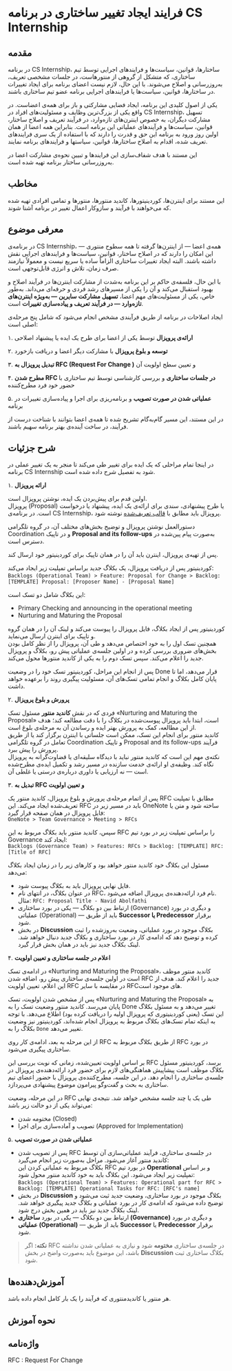 # فرایند ایجاد تغییر ساختاری در برنامه CS Internship
## مقدمه
در برنامه CS Internship، ساختارها، قوانین، سیاست‌ها و فرایندهای اجرایی توسط تیم ساختاری، که متشکل از گروهی از منتورهاست، در جلسات مشخصی تعریف، به‌روزرسانی و اصلاح می‌شوند. با این حال، لازم نیست اعضای برنامه برای ایجاد تغییرات در ساختارها، قوانین، سیاست‌ها یا فرایندهای اجرایی برنامه عضو تیم ساختاری باشند.

یکی از اصول کلیدی این برنامه، ایجاد فضایی مشارکتی و باز برای همه‌ی اعضاست. در واقع یکی از بزرگ‌ترین وظایف و مسئولیت‌های افراد در CS Internship، تسهیل مشارکت دیگران، به خصوص اینترن‌های تازه‌وارد، در فرآیند تعریف و اصلاح ساختار، قوانین، سیاست‌ها و فرآیندهای عملیاتی این برنامه است. بنابراین همه اعضا از همان اولین روز ورود به برنامه این حق و قدرت را دارند که با استفاده از یک سری فرایندهای تعریف شده، اقدام به اصلاح ساختارها، قوانین، سیاستها و فرایند‌های برنامه نمایند.

این مستند با هدف شفاف‌سازی این فرایندها و تبیین نحوه‌ی مشارکت اعضا در به‌روزرسانی ساختار برنامه تهیه شده است.



## مخاطب
این مستند برای اینترن‌ها، کوردینیتورها، کاندید منتورها، منتورها و تمامی افرادی تهیه شده که می‌خواهند با فرآیند و سازوکار اعمال تغییر در برنامه آشنا شوند.

## معرفی موضوع  
در برنامه‌ی CS Internship، همه‌ی اعضا — از اینترن‌ها گرفته تا همه سطوح منتوری — این امکان را دارند که در اصلاح ساختار، قوانین، سیاست‌ها و فرایندهای اجرایی نقش داشته باشند. البته ایجاد تغییرات ساختاری الزاماً ساده یا سریع نیست و معمولاً نیازمند صرف زمان، تلاش و انرژی قابل‌توجهی است.

با این حال، فلسفه‌ی حاکم بر این برنامه به‌شدت از مشارکت اینترن‌ها در فرآیند اصلاح و بهبود استقبال می‌کند و آن را یکی از مسیرهای رشد فردی و حرفه‌ای می‌داند. به‌طور خاص، یکی از مسئولیت‌های مهم اعضا، **تسهیل مشارکت سایرین — به‌ویژه اینترن‌های تازه‌وارد — در فرآیند تعریف و پیاده‌سازی تغییرات** است.

ایجاد اصلاحات در برنامه از طریق فرآیندی مشخص انجام می‌شود که شامل پنج مرحله‌ی اصلی است:

۱. **ارائه‌ی پروپزال** توسط یکی از اعضا برای طرح یک ایده یا پیشنهاد اصلاحی

۲. **توسعه و بلوغ پروپزال** با مشارکت دیگر اعضا و دریافت بازخورد

۳. **تبدیل پروپزال به RFC (Request For Change )** و تعیین سطح اولویت آن

۴. **مطرح شدن RFC در جلسات ساختاری** و بررسی کارشناسی توسط تیم ساختاری با حضور خود فرد مطرح‌کننده

۵. **عملیاتی شدن در صورت تصویب** و برنامه‌ریزی برای اجرا و پیاده‌سازی تغییرات در برنامه
 
در این مستند، این مسیر گام‌به‌گام تشریح شده تا همه‌ی اعضا بتوانند با شناخت درست از فرآیند، در ساخت آینده‌ی بهتر برنامه سهیم باشند.

## شرح جزئیات 
در اینجا تمام مراحلی که یک ایده برای تغییر طی می‌کند تا منجر به یک تغییر عملی در برنامه CS Internship شود به تفصیل شرح داده شده است.

۱. **ارائه پروپزال**

اولین قدم برای پیش‌بردن یک ایده، نوشتن پروپزال است.  
پروپزال (Proposal) یا طرح پیشنهادی، سندی برای ارائه‌ی یک ایده، پیشنهاد یا درخواست است. در برنامه‌ی CS Internship، پروپزال باید مطابق با [قالب تعریف‌شده](https://github.com/cs-internship/cs-internship-spec/blob/master/processes/documents/CSI%20-%20Template%20-%20Proposal%20for%20Change%20-%20Farsi.docx) نوشته شود.  

دستورالعمل نوشتن پروپزال و توضیح بخش‌های مختلف آن، در گروه تلگرامی Coordination و در تاپیک **Proposal and its follow-ups** به‌صورت پیام پین‌شده در دسترس است.

پس از تهیه‌ی پروپزال، اینترن باید آن را در همان تاپیک برای کوردینیتور خود ارسال کند.  

کوردینیتور پس از دریافت پروپزال، یک بکلاگ جدید براساس تمپلیت زیر ایجاد می‌کند:  
‌`Backlogs (Operational Team) > Feature: Proposal for Change > Backlog: [TEMPLATE] Proposal: [Proposer Name] - [Proposal Name]`  

این بکلاگ شامل دو تسک است:  
- Primary Checking and announcing in the operational meeting  
- Nurturing and Maturing the Proposal  

کوردینیتور پس از ایجاد بکلاگ، فایل پروپزال را پیوست می‌کند و لینک آن را در همان گروه و تاپیک برای اینترن ارسال می‌نماید.  
همچنین تسک اول را به خود اختصاص می‌دهد و طی آن، پروپزال را از نظر کامل بودن بخش‌های ضروری بررسی کرده و در اولین جلسه‌ی عملیاتی پیش رو، بکلاگ و پروپزال جدید را اعلام می‌کند. سپس تسک دوم را به یکی از کاندید منتورها محول می‌کند.

پس از انجام این مراحل، کوردینیتور تسک خود را در وضعیت Done قرار می‌دهد، اما تا پایان کامل بکلاگ و انجام تمامی تسک‌های آن، مسئولیت پیگیری روند را برعهده خواهد داشت.


۲. **پرورش و بلوغ پروپزال**

فردی که در نقش **کاندید منتور** مسئول تسک «Nurturing and Maturing the Proposal» است، ابتدا باید پروپزال پیوست‌شده در بکلاگ را با دقت مطالعه کند؛ هدف از این مطالعه، کمک به پرورش بهتر ایده و رساندن آن به مرحله‌ی بلوغ است.  
کاندید منتور برای انجام این تسک، ممکن است جلساتی با اینترن برگزار کند یا از طریق تعامل در گروه تلگرامی Coordination و تاپیک Proposal and its follow-ups فرآیند پرورش را پیش ببرد.  
نکته‌ی مهم این است که کاندید منتور نباید با دیدگاه سلیقه‌ای یا قضاوت‌گرانه به پروپزال نگاه کند. وظیفه‌ی او ارائه‌ی خدمت سازنده در مسیر رشد و تکمیل ایده‌ی مطرح‌شده است — نه ارزیابی یا داوری درباره‌ی درستی یا غلطی آن.


۳. **تبدیل به RFC و تعیین اولویت**

پس از اتمام مرحله‌ی پرورش و بلوغ پروپزال، کاندید منتور یک RFC مطابق با تمپلیت تعریف‌شده ایجاد می‌کند. این RFC باید در مسیر زیر در OneNote ساخته شود و متن یا فایل پروپزال در همان صفحه قرار گیرد:  
`OneNote > Team Governance > Meeting > RFCs`

سپس، کاندید منتور باید بکلاگ مربوط به این RFC را براساس تمپلیت زیر در بورد تیم Governance ایجاد کند:  
`Backlogs (Governance Team) > Features: RFCs > Backlog: [TEMPLATE] RFC: [Title of RFC]`

مسئول این بکلاگ خود کاندید منتور خواهد بود و کارهای زیر را در زمان ایجاد بکلاگ می‌دهد:
- فایل نهایی پروپزال باید به بکلاگ پیوست شود.  
- در عنوان بکلاگ، در انتهای نام RFC، نام فرد ارائه‌دهنده‌ی پروپزال اضافه می‌شود.  
  مثال: `RFC: Proposal Title - Navid Abolfathi`  
- ارتباط بین دو بکلاگ — یکی در بورد ساختاری (Governance) و دیگری در بورد عملیاتی (Operational) — باید از طریق **Successor یا Predecessor** برقرار شود.
- در بخش **Discussion** بکلاگ موجود در بورد عملیاتی، وضعیت به‌روزشده را ثبت کرده و توضیح دهد که ادامه‌ی کار در بورد ساختاری و بکلاگ جدید دنبال خواهد شد. لینک بکلاگ جدید نیز باید در همان بخش قرار گیرد.  

۴. **اعلام در جلسه ساختاری و تعیین اولویت**

در ادامه‌ی تسک «Nurturing and Maturing the Proposal»، کاندید منتور موظف است در اولین جلسه‌ی ساختاری پیش‌ رو، اضافه شدن RFC جدید را اعلام کند. هدف از این اعلام، تعیین اولویت RFC در مقایسه با سایر RFCهای موجود است.

پس از مشخص شدن اولویت، تسک «Nurturing and Maturing the Proposal» به پایان می‌رسد. کاندید منتور وضعیت تسک را به Done تغییر می‌دهد و به مسئول بکلاگ این تسک (یعنی کوردینیتوری که پروپزال اولیه را دریافت کرده بود) اطلاع می‌دهد. با توجه به اینکه تمام تسک‌های بکلاگ مربوط به پروپزال انجام شده‌اند، کوردینیتور نیز وضعیت بکلاگ را به `Done` تغییر می‌دهد.

از این مرحله به بعد، ادامه‌ی کار روی RFC از طریق بکلاگ مربوط به RFC در بورد ساختاری پیگیری می‌شود.

بر اساس اولویت تعیین‌شده، زمانی که نوبت بررسی این RFC برسد، کوردینیتور مسئول بکلاگ موظف است پیشاپیش هماهنگی‌های لازم برای حضور فرد ارائه‌دهنده‌ی پروپزال در جلسه‌ی ساختاری را انجام دهد. در این جلسه، مطرح‌کننده‌ی پروپزال با حضور اعضای تیم ساختاری به بحث و گفت‌وگو پیرامون موضوع پیشنهادی می‌پردازد.

در این مرحله، وضعیت RFC طی یک یا چند جلسه مشخص خواهد شد. نتیجه‌ی نهایی می‌تواند یکی از دو حالت زیر باشد:
- مختومه شدن (Closed) 
- تصویب و آماده‌سازی برای اجرا (Approved for Implementation)  

۵. **عملیاتی شدن در صورت تصویب**

- پس از تصویب شدن RFC در جلسه‌ی ساختاری، فرآیند عملیاتی‌سازی آن توسط کاندید منتور آغاز می‌شود. مراحل به‌صورت زیر انجام می‌گیرد:  
بکلاگ مربوط به عملیاتی کردن این RFC در بورد تیم **Operational** و بر اساس تمپلیت زیر ایجاد می‌شود. این بکلاگ باید به خود کاندید منتور محول شود:  
  `Backlogs (Operational Team) > Features: Operational part for RFC > Backlog: [TEMPLATE] Operational Tasks for RFC: [RFC's name]`
- در بخش **Discussion** بکلاگ موجود در بورد ساختاری، وضعیت جدید ثبت می‌شود و توضیح داده می‌شود که ادامه‌ی کار در بورد عملیاتی و بکلاگ جدید پیگیری خواهد شد. لینک بکلاگ جدید نیز باید در همین بخش درج شود.
- ارتباط بین دو بکلاگ — یکی در بورد **ساختاری (Governance)** و دیگری در بورد **عملیاتی (Operational)** — باید از طریق **Successor** یا **Predecessor** برقرار شود.

> **نکته:** اگر RFC در جلسه‌ی ساختاری **مختومه** شود و نیازی به عملیاتی شدن نداشته باشد، این موضوع باید به‌صورت واضح در بخش **Discussion** بکلاگ ساختاری ثبت شود.


## آموزش‌دهنده‌ها

هر منتور یا کاندیدمنتوری که فرآیند را یک بار کامل انجام داده باشد.

## نحوه آموزش


## واژه‌نامه

RFC : Request For Change
